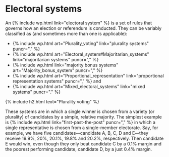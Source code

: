 Electoral systems
==================

An {% include wp.html link="electoral system" %} is a set of rules that governs how an election or referendum is conducted. They can be variably classified as (and sometimes more than one is applicable):

* {% include wp.html art="Plurality_voting" link="plurality systems" puncr="," %}
* {% include wp.html art="Electoral_system#Majoritarian_systems" link="majoritarian systems" puncr="," %}
* {% include wp.html link="majority bonus systems" art="Majority_bonus_system" puncr="," %}
* {% include wp.html art="Proportional_representation" link="proportional representation systems" puncr="," %} and
* {% include wp.html art="Mixed_electoral_systems" link="mixed systems" puncr="." %}

{% include h2.html text="Plurality voting" %}

These systems are in which a single winner is chosen from a variety (or plurality) of candidates by a simple, relative majority. The simplest example is {% include wp.html link="first-past-the-post" puncr="," %} in which a single representative is chosen from a single-member electorate. Say, for example, we have five candidates&mdash;candidate A, B, C, D and E&mdash;they receive 19.9%, 20%, 20.1%, 19.8% and 20.2%, respectively. Then candidate E would win, even though they only beat candidate C by a 0.1% margin and the poorest performing candidate, candidate D, by a just 0.4% margin. 